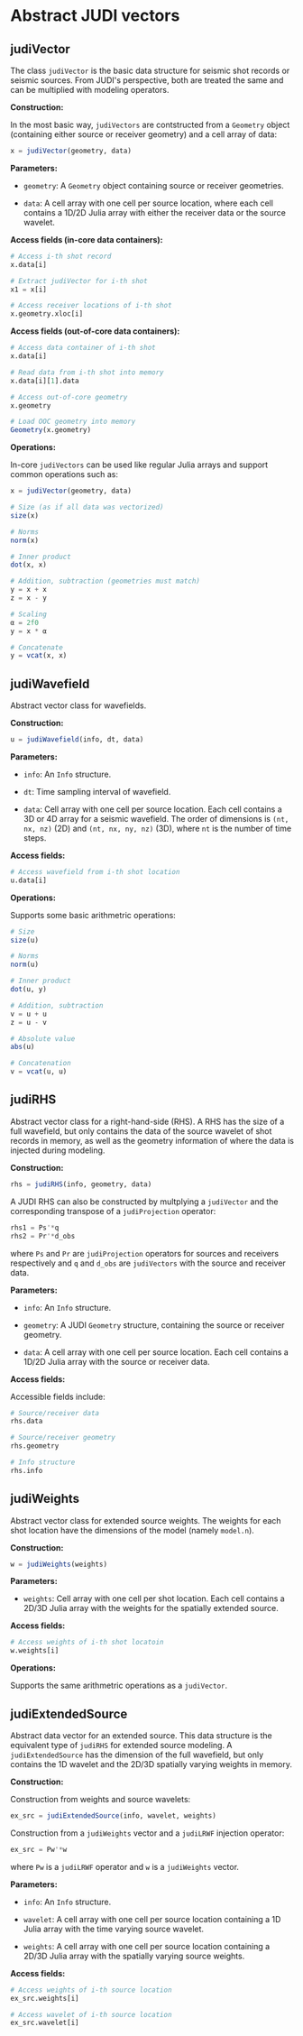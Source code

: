 # Abstract JUDI vectors

## judiVector

The class `judiVector` is the basic data structure for seismic shot records or seismic sources. From JUDI's perspective, both are treated the same and can be multiplied with modeling operators.

**Construction:**

In the most basic way, `judiVectors` are contstructed from a `Geometry` object (containing either source or receiver geometry) and a cell array of data:

```julia
x = judiVector(geometry, data)
```

**Parameters:**

 * `geometry`: A `Geometry` object containing source or receiver geometries.

 * `data`: A cell array with one cell per source location, where each cell contains a 1D/2D Julia array with either the receiver data or the source wavelet.


**Access fields (in-core data containers):**

```julia
# Access i-th shot record
x.data[i]

# Extract judiVector for i-th shot
x1 = x[i]

# Access receiver locations of i-th shot
x.geometry.xloc[i]
```

**Access fields (out-of-core data containers):**

```julia
# Access data container of i-th shot
x.data[i]

# Read data from i-th shot into memory
x.data[i][1].data

# Access out-of-core geometry
x.geometry

# Load OOC geometry into memory
Geometry(x.geometry)
```

**Operations:**

In-core `judiVectors` can be used like regular Julia arrays and support common operations such as:


```julia
x = judiVector(geometry, data)

# Size (as if all data was vectorized)
size(x)

# Norms
norm(x)

# Inner product
dot(x, x)

# Addition, subtraction (geometries must match)
y = x + x
z = x - y

# Scaling
α = 2f0
y = x * α

# Concatenate
y = vcat(x, x)
```


## judiWavefield

Abstract vector class for wavefields. 

**Construction:**

```julia
u = judiWavefield(info, dt, data)
```

**Parameters:**

 * `info`: An `Info` structure.

 * `dt`: Time sampling interval of wavefield.

 * `data`: Cell array with one cell per source location. Each cell contains a 3D or 4D array for a seismic wavefield. The order of dimensions is `(nt, nx, nz)` (2D) and `(nt, nx, ny, nz)` (3D), where `nt` is the number of time steps.


**Access fields:**

```julia
# Access wavefield from i-th shot location
u.data[i]
```

**Operations:**

Supports some basic arithmetric operations:

```julia
# Size 
size(u)

# Norms
norm(u)

# Inner product 
dot(u, y)

# Addition, subtraction
v = u + u
z = u - v

# Absolute value
abs(u)

# Concatenation
v = vcat(u, u)
```

## judiRHS

Abstract vector class for a right-hand-side (RHS). A RHS has the size of a full wavefield, but only contains the data of the source wavelet of shot records in memory, as well as the geometry information of where the data is injected during modeling.

**Construction:**

```julia
rhs = judiRHS(info, geometry, data)
```

A JUDI RHS can also be constructed by multplying a `judiVector` and the corresponding transpose of a `judiProjection` operator:

```julia
rhs1 = Ps'*q
rhs2 = Pr'*d_obs
```

where `Ps` and `Pr` are `judiProjection` operators for sources and receivers respectively and `q` and `d_obs` are `judiVectors` with the source and receiver data.

**Parameters:**

 * `info`: An `Info` structure.

 * `geometry`: A JUDI `Geometry` structure, containing the source or receiver geometry.

 * `data`: A cell array with one cell per source location. Each cell contains a 1D/2D Julia array with the source or receiver data.

 **Access fields:**

Accessible fields include:

```julia
# Source/receiver data
rhs.data

# Source/receiver geometry
rhs.geometry

# Info structure
rhs.info
```

## judiWeights

Abstract vector class for extended source weights. The weights for each shot location have the dimensions of the model (namely `model.n`).

**Construction:**

```julia
w = judiWeights(weights)
```

**Parameters:**

 * `weights`: Cell array with one cell per shot location. Each cell contains a 2D/3D Julia array with the weights for the spatially extended source.

**Access fields:**

```julia
# Access weights of i-th shot locatoin
w.weights[i]
```

**Operations:**

Supports the same arithmetric operations as a `judiVector`.


## judiExtendedSource

Abstract data vector for an extended source. This data structure is the equivalent type of `judiRHS` for extended source modeling. A `judiExtendedSource` has the dimension of the full wavefield, but only contains the 1D wavelet and the 2D/3D spatially varying weights in memory.

**Construction:**

Construction from weights and source wavelets:

```julia
ex_src = judiExtendedSource(info, wavelet, weights)
```

Construction from a `judiWeights` vector and a `judiLRWF` injection operator:

```julia
ex_src = Pw'*w
```

where `Pw` is a `judiLRWF` operator and `w` is a `judiWeights` vector.

**Parameters:**

 * `info`: An `Info` structure.

 * `wavelet`: A cell array with one cell per source location containing a 1D Julia array with the time varying source wavelet.

 * `weights`: A cell array with one cell per source location containing a 2D/3D Julia array with the spatially varying source weights.

**Access fields:**

```julia
# Access weights of i-th source location
ex_src.weights[i]

# Access wavelet of i-th source location
ex_src.wavelet[i]
```
